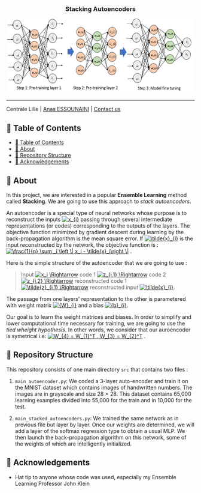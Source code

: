 <h3 align="center">Stacking Autoencoders</h3>

<p align="center">
  <a href="" rel="noopener">
 <img width=500px height=200px src=";/../readme_elmts_folder/img_auto_enc.png" alt="Bot logo"></a>
</p>

---

Centrale Lille | [Anas ESSOUNAINI](https://www.linkedin.com/in/anas-essounaini-b7514014a/) | [Contact us][anas-email]

## 📝 Table of Contents

- [📝 Table of Contents](#-table-of-contents)
- [🧐 About <a name = "about"></a>](#-about)
- [🎥 Repository Structure  <a name = "repo-struct"></a>](#-repository-structure)
- [🎉 Acknowledgements <a name = "acknowledgement"></a>](#-acknowledgements)


## 🧐 About <a name = "about"></a>

In this project, we are interested in a popular __Ensemble Learning__ method called __Stacking__. We are going to use this approach to _stack autoencoders_.

An autoencoder is a special type of neural networks whose purpose is to reconstruct the inputs <a href="https://www.codecogs.com/eqnedit.php?latex=x_{i}" target="_blank"><img src="https://latex.codecogs.com/gif.latex?x_{i}" title="x_{i}" /></a> passing through several intermediate representations (or codes) corresponding to the outputs of the layers. The
objective function minimized by gradient descent during learning by the back-propagation algorithm is the mean square error. If <a href="https://www.codecogs.com/eqnedit.php?latex=\tilde{x}_{i}" target="_blank"><img src="https://latex.codecogs.com/gif.latex?\tilde{x}_{i}" title="\tilde{x}_{i}" /></a>
is the input reconstructed by the network, the objective function is : <a href="https://www.codecogs.com/eqnedit.php?latex=\frac{1}{n}&space;\sum&space;_i&space;\left&space;\|&space;x_i&space;-&space;\tilde{x}_i\right&space;\|" target="_blank"><img src="https://latex.codecogs.com/gif.latex?\frac{1}{n}&space;\sum&space;_i&space;\left&space;\|&space;x_i&space;-&space;\tilde{x}_i\right&space;\|" title="\frac{1}{n} \sum _i \left \| x_i - \tilde{x}_i\right \|" /></a> .

Here is the simple structure of the autoencoder that we are going to use :
> Input <a href="https://www.codecogs.com/eqnedit.php?latex=x_i&space;\Rightarrow" target="_blank"><img src="https://latex.codecogs.com/gif.latex?x_i&space;\Rightarrow" title="x_i \Rightarrow" /></a> code 1 <a href="https://www.codecogs.com/eqnedit.php?latex=z_{i,1}&space;\Rightarrow" target="_blank"><img src="https://latex.codecogs.com/gif.latex?z_{i,1}&space;\Rightarrow" title="z_{i,1} \Rightarrow" /></a> code 2 <a href="https://www.codecogs.com/eqnedit.php?latex=z_{i,1}&space;\Rightarrow" target="_blank"><img src="https://latex.codecogs.com/gif.latex?z_{i,2}&space;\Rightarrow" title="z_{i,2} \Rightarrow" /></a> reconstructed code 1 
<a href="https://www.codecogs.com/eqnedit.php?latex=\tilde{z}_{i,1}&space;\Rightarrow" target="_blank"><img src="https://latex.codecogs.com/gif.latex?\tilde{z}_{i,1}&space;\Rightarrow" title="\tilde{z}_{i,1} \Rightarrow" /></a> reconstructed input <a href="https://www.codecogs.com/eqnedit.php?latex=\tilde{x}_{i}" target="_blank"><img src="https://latex.codecogs.com/gif.latex?\tilde{x}_{i}" title="\tilde{x}_{i}" /></a>. 

The passage from one layers' representation to the other is parametered with weight matrix <a href="https://www.codecogs.com/eqnedit.php?latex={W}_{i}" target="_blank"><img src="https://latex.codecogs.com/gif.latex?{W}_{i}" title="{W}_{i}" /></a> and a bias <a href="https://www.codecogs.com/eqnedit.php?latex={b}_{i}" target="_blank"><img src="https://latex.codecogs.com/gif.latex?{b}_{i}" title="{b}_{i}" /></a>. 

Our goal is to learn the weight matrices and biases. In order to simplify and lower computational time necessary for training, we are going to use the _tied wheight hypothesis_. In other words, we consider that our auroencoder is symetrical i.e: <a href="https://www.codecogs.com/eqnedit.php?latex=\bg_red&space;W_{4}&space;=&space;W_{1}^T&space;,&space;W_{3}&space;=&space;W_{2}^T" target="_blank"><img src="https://latex.codecogs.com/gif.latex?\bg_red&space;W_{4}&space;=&space;W_{1}^T&space;,&space;W_{3}&space;=&space;W_{2}^T" title="W_{4} = W_{1}^T , W_{3} = W_{2}^T" /></a> .

## 🎥 Repository Structure  <a name = "repo-struct"></a>

This repository consists of one main directory `src` that contains two files :

1. `main_autoencoder.py`: We coded a 3-layer auto-encoder and train it on the MNIST dataset which contains images of handwritten numbers. The images are in
grayscale and size 28 × 28. This dataset contains 65,000 learning examples divided into 55,000 for
the train and in 10,000 for the test.

1. `main_stacked_autoencoders.py`: We trained the same network as in previous file but layer by layer. Once our weights are determined,
we will add a layer of the softmax regression type to obtain a usual MLP. We then launch
the back-propagation algorithm on this network, some of the weights of which are intelligently initialized.









## 🎉 Acknowledgements <a name = "acknowledgement"></a>

- Hat tip to anyone whose code was used, especially my Ensemble Learning Professor John Klein

[anas-email]: mailto:essounaini97@gmail.com
